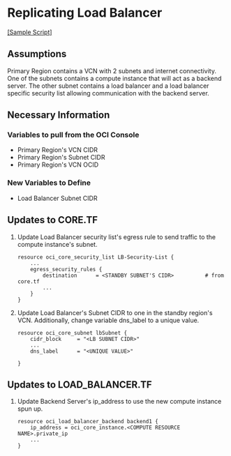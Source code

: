 # Replicating Load Balancer

[[Sample Script]](Terraform/sample_project/load_balancer.tf)

## Assumptions

Primary Region contains a VCN with 2 subnets and internet connectivity. One of the subnets contains a compute instance that will act as a backend server. The other subnet contains a load balancer and a load balancer specific security list allowing communication with the backend server. 

## Necessary Information

### Variables to pull from the OCI Console
             
- Primary Region's VCN CIDR               
- Primary Region's Subnet CIDR   
- Primary Region's VCN OCID                 

### New Variables to Define

- Load Balancer Subnet CIDR 

## Updates to CORE.TF

1. Update Load Balancer security list's egress rule to send traffic to the compute instance's subnet.
    ```
    resource oci_core_security_list LB-Security-List {
        ...
        egress_security_rules {
            destination      = <STANDBY SUBNET'S CIDR>          # from core.tf
            ...
        }
    }

2. Update Load Balancer's Subnet CIDR to one in the standby region's VCN. Additionally, change variable dns_label to a unique value.
    ```
    resource oci_core_subnet lbSubnet {
        cidr_block     = "<LB SUBNET CIDR>"
        ...
        dns_label      = "<UNIQUE VALUE>"
        
    }

## Updates to LOAD_BALANCER.TF

1. Update Backend Server's ip_address to use the new compute instance spun up.
    ```
    resource oci_load_balancer_backend backend1 {
        ip_address = oci_core_instance.<COMPUTE RESOURCE NAME>.private_ip
        ...
    }
    ```